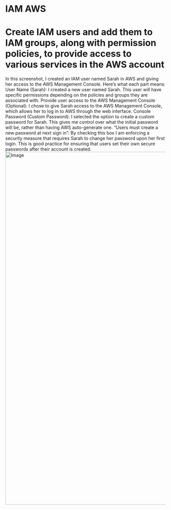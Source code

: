 # IAM AWS
# Create IAM users and add them to IAM groups, along with permission policies, to provide access to various services in the AWS account


In this screenshot, I created an IAM user named Sarah in AWS and giving her access to the AWS Management Console. Here’s what each part means: User Name (Sarah): I created a new user named Sarah. This user will have specific permissions depending on the policies and groups they are associated with. Provide user access to the AWS Management Console (Optional): I chose to give Sarah access to the AWS Management Console, which allows her to log in to AWS through the web interface. Console Password (Custom Password): I selected the option to create a custom password for Sarah. This gives me control over what the initial password will be, rather than having AWS auto-generate one. “Users must create a new password at next sign in”: By checking this box I am enforcing a security measure that requires Sarah to change her password upon her first login. This is good practice for ensuring that users set their own secure passwords after their account is created.
 <img width="1912" height="1108" alt="Image" src="https://github.com/user-attachments/assets/364d1688-d21f-48b7-aad7-374b039beb6e" />
